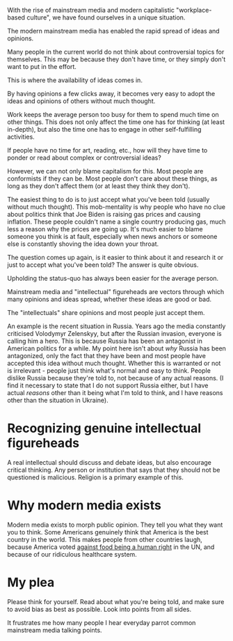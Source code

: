 With the rise of mainstream media and modern capitalistic "workplace-based culture", 
we have found ourselves in a unique situation.

The modern mainstream media has enabled the rapid spread of ideas and opinions.

Many people in the current world do not think about controversial topics for themselves.
This may be because they don't have time, or they simply don't want to put in the effort.

This is where the availability of ideas comes in.

By having opinions a few clicks away, it becomes very easy to adopt the ideas and opinions
of others without much thought.

Work keeps the average person too busy for them to spend much time on other things.
This does not only affect the time one has for thinking (at least in-depth), but 
also the time one has to engage in other self-fulfilling activities.

If people have no time for art, reading, etc., how will they have time to ponder or
read about complex or controversial ideas?

However, we can not only blame capitalism for this. Most people are conformists if they can be.
Most people don't care about these things, as long as they don't affect them (or at least they think they don't).

The easiest thing to do is to just accept what you've been told (usually without much thought). 
This mob-mentality is why people who have no clue about politics think that Joe Biden is raising
gas prices and causing inflation. These people couldn't name a single country producing gas, much
less a reason why the prices are going up. It's much easier to blame someone you think is at fault,
especially when news anchors or someone else is constantly shoving the idea down your throat.

The question comes up again, is it easier to think about it and research it or just to accept what 
you've been told? The answer is quite obvious.

Upholding the status-quo has always been easier for the average person.

Mainstream media and "intellectual" figureheads are vectors through which many opinions and ideas spread,
whether these ideas are good or bad.

The "intellectuals" share opinions and most people just accept them.

An example is the recent situation in Russia. Years ago the media constantly criticised
Volodymyr Zelenskyy, but after the Russian invasion, everyone is calling him a hero. This
is because Russia has been an antagonist in American politics for a while. My point here
isn't about *why* Russia has been antagonized, only the fact that they have been and most people
have accepted this idea without much thought. Whether this is warranted or not is irrelevant -
people just think what's normal and easy to think. People dislike Russia because they're told to,
not because of any actual reasons. (I find it necessary to state that I do not support Russia
either, but I have actual *reasons* other than it being what I'm told to think, and I have reasons
other than the situation in Ukraine).

# Recognizing genuine intellectual figureheads
A real intellectual should discuss and debate ideas, but also encourage critical thinking. Any person or 
institution that says that they should not be questioned is malicious. Religion is a primary example of this.

# Why modern media exists

Modern media exists to morph public opinion. They tell you what they want you to think. 
Some Americans genuinely think that America is the best country in the world. This makes
people from other countries laugh, because America voted 
[against food being a human right](/media/greatestcountry.jpeg)
in the UN, and because of our ridiculous healthcare system.

# My plea

Please think for yourself. Read about what you're being told, and make sure to avoid bias
as best as possible. Look into points from all sides.

It frustrates me how many people I hear everyday parrot common mainstream media talking points.
